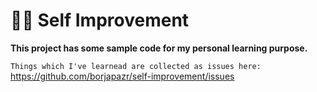 # 🔮🦸 Self Improvement

**This project has some sample code for my personal learning purpose.**

`Things which I've learnead are collected as issues here:` https://github.com/borjapazr/self-improvement/issues
